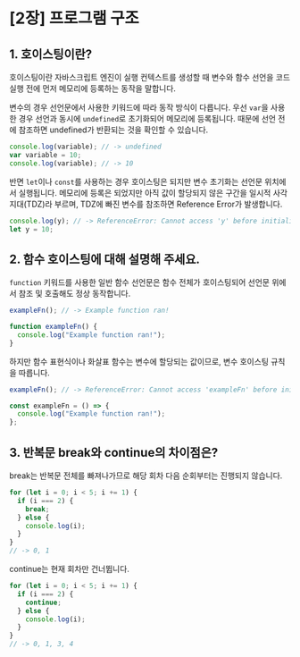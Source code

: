 # [2장] 프로그램 구조

## 1. 호이스팅이란?

호이스팅이란 자바스크립트 엔진이 실행 컨텍스트를 생성할 때 변수와 함수 선언을 코드 실행 전에 먼저 메모리에 등록하는 동작을 말합니다.

변수의 경우 선언문에서 사용한 키워드에 따라 동작 방식이 다릅니다. 우선 `var`을 사용한 경우 선언과 동시에 `undefined`로 초기화되어 메모리에 등록됩니다. 때문에 선언 전에 참조하면 undefined가 반환되는 것을 확인할 수 있습니다.

```js
console.log(variable); // -> undefined
var variable = 10;
console.log(variable); // -> 10
```

반면 `let`이나 `const`를 사용하는 경우 호이스팅은 되지만 변수 초기화는 선언문 위치에서 실행됩니다. 메모리에 등록은 되었지만 아직 값이 할당되지 않은 구간을 일시적 사각지대(TDZ)라 부르며, TDZ에 빠진 변수를 참조하면 Reference Error가 발생합니다.

```js
console.log(y); // -> ReferenceError: Cannot access 'y' before initialization
let y = 10;
```

## 2. 함수 호이스팅에 대해 설명해 주세요.

`function` 키워드를 사용한 일반 함수 선언문은 함수 전체가 호이스팅되어 선언문 위에서 참조 및 호출해도 정상 동작합니다.

```js
exampleFn(); // -> Example function ran!

function exampleFn() {
  console.log("Example function ran!");
}
```

하지만 함수 표현식이나 화살표 함수는 변수에 할당되는 값이므로, 변수 호이스팅 규칙을 따릅니다.

```js
exampleFn(); // -> ReferenceError: Cannot access 'exampleFn' before initialization

const exampleFn = () => {
  console.log("Example function ran!");
};
```

## 3. 반복문 break와 continue의 차이점은?

break는 반복문 전체를 빠져나가므로 해당 회차 다음 순회부터는 진행되지 않습니다.

```js
for (let i = 0; i < 5; i += 1) {
  if (i === 2) {
    break;
  } else {
    console.log(i);
  }
}
// -> 0, 1
```

continue는 현재 회차만 건너뜁니다.

```js
for (let i = 0; i < 5; i += 1) {
  if (i === 2) {
    continue;
  } else {
    console.log(i);
  }
}
// -> 0, 1, 3, 4
```
